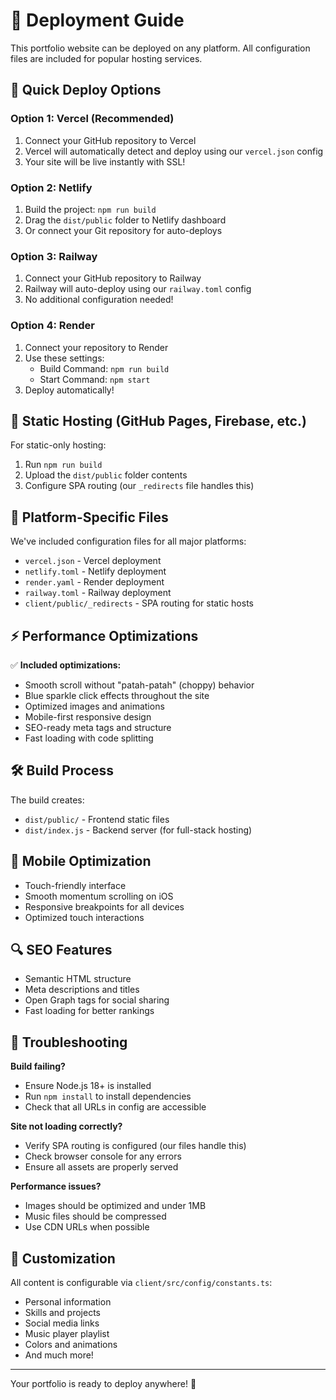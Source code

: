 # 🚀 Deployment Guide

This portfolio website can be deployed on any platform. All configuration files are included for popular hosting services.

## 🎯 Quick Deploy Options

### Option 1: Vercel (Recommended)
1. Connect your GitHub repository to Vercel
2. Vercel will automatically detect and deploy using our `vercel.json` config
3. Your site will be live instantly with SSL!

### Option 2: Netlify
1. Build the project: `npm run build`
2. Drag the `dist/public` folder to Netlify dashboard
3. Or connect your Git repository for auto-deploys

### Option 3: Railway
1. Connect your GitHub repository to Railway
2. Railway will auto-deploy using our `railway.toml` config
3. No additional configuration needed!

### Option 4: Render
1. Connect your repository to Render
2. Use these settings:
   - Build Command: `npm run build`
   - Start Command: `npm start`
3. Deploy automatically!

## 📁 Static Hosting (GitHub Pages, Firebase, etc.)

For static-only hosting:
1. Run `npm run build`
2. Upload the `dist/public` folder contents
3. Configure SPA routing (our `_redirects` file handles this)

## 🔧 Platform-Specific Files

We've included configuration files for all major platforms:
- `vercel.json` - Vercel deployment
- `netlify.toml` - Netlify deployment  
- `render.yaml` - Render deployment
- `railway.toml` - Railway deployment
- `client/public/_redirects` - SPA routing for static hosts

## ⚡ Performance Optimizations

✅ **Included optimizations:**
- Smooth scroll without "patah-patah" (choppy) behavior
- Blue sparkle click effects throughout the site
- Optimized images and animations
- Mobile-first responsive design
- SEO-ready meta tags and structure
- Fast loading with code splitting

## 🛠 Build Process

The build creates:
- `dist/public/` - Frontend static files
- `dist/index.js` - Backend server (for full-stack hosting)

## 📱 Mobile Optimization

- Touch-friendly interface
- Smooth momentum scrolling on iOS
- Responsive breakpoints for all devices
- Optimized touch interactions

## 🔍 SEO Features

- Semantic HTML structure
- Meta descriptions and titles
- Open Graph tags for social sharing
- Fast loading for better rankings

## 🐛 Troubleshooting

**Build failing?**
- Ensure Node.js 18+ is installed
- Run `npm install` to install dependencies
- Check that all URLs in config are accessible

**Site not loading correctly?**
- Verify SPA routing is configured (our files handle this)
- Check browser console for any errors
- Ensure all assets are properly served

**Performance issues?**
- Images should be optimized and under 1MB
- Music files should be compressed
- Use CDN URLs when possible

## 🎨 Customization

All content is configurable via `client/src/config/constants.ts`:
- Personal information
- Skills and projects  
- Social media links
- Music player playlist
- Colors and animations
- And much more!

---

Your portfolio is ready to deploy anywhere! 🌟